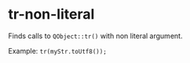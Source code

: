 # tr-non-literal

Finds calls to `QObject::tr()` with non literal argument.

Example: `tr(myStr.toUtf8());`
